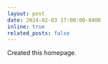 ```yaml
---
layout: post
date: 2024-02-03 17:00:00-0400
inline: true
related_posts: false
---
```


Created this homepage.
